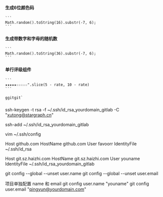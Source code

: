 #### 生成6位颜色码 
    ```
    Math.random().toString(16).substr(-7, 6);
    ```
####  生成带数字和字母的随机数
    ```
    Math.random().toString(36).substr(-7, 6);
    ```
#### 单行评级组件
    ```
    ★★★★★☆☆☆☆☆".slice(5 - rate, 10 - rate)
    ```

    ggitgit`
###

ssh-keygen -t rsa -f ~/.ssh/id_rsa_yourdomain_gitlab -C "xutong@stargraph.cn"


ssh-add ~/.ssh/id_rsa_yourdomain_gitlab


vim ~/.ssh/config

Host github.com
    HostName github.com
    User favoorr
    IdentityFile ~/.ssh/id_rsa

Host git.sz.haizhi.com
    HostName git.sz.haizhi.com
    User youname
    IdentityFile ~/.ssh/id_rsa_yourdomain_gitlab

git config --global --unset user.name
git config --global --unset user.email


项目单独配置 name 和 email
git config user.name "youname"
git config user.email "qingyun@yourdomain.com"